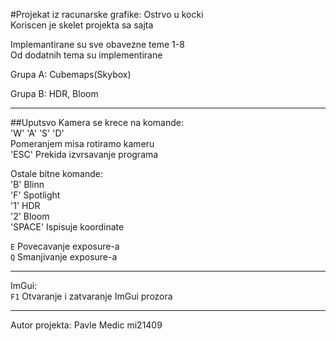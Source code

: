 #Projekat iz racunarske grafike: Ostrvo u kocki\
Koriscen je skelet projekta sa sajta

Implemantirane su sve obavezne teme 1-8\
Od dodatnih tema su implementirane

Grupa A:
Cubemaps(Skybox)

Grupa B:
HDR, Bloom

---
##Uputsvo
Kamera se krece na komande:\
'W' 'A' 'S' 'D'\
Pomeranjem misa rotiramo kameru\
'ESC' Prekida izvrsavanje programa

Ostale bitne komande:\
'B'   Blinn\
'F'   Spotlight\
'1'   HDR\
'2'   Bloom\
'SPACE' Ispisuje koordinate

`E`   Povecavanje exposure-a\
`Q`   Smanjivanje exposure-a

---
ImGui:\
`F1` Otvaranje i zatvaranje ImGui prozora 

---
Autor projekta: Pavle Medic mi21409
